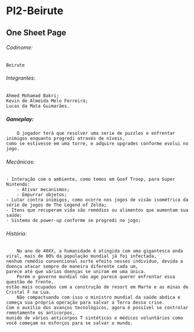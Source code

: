 # PI2-Beirute
## One Sheet Page

###### Codinome:  
	Beirute

###### Integrantes:  
	Ahmed Mohamad Bakri;  
	Kevin de Almeida Melo Ferreira;  
	Lucas da Mata Guimarães.


##### Gameplay:
		O jogador terá que resolver uma serie de puzzles e enfrentar inimigos enquanto progredi através de níveis,  
	como se estivesse em uma torre, e adquire upgrades conforme evolui no jogo.


###### Mecânicas:  
	- Interação com o ambiente, como temos em Goof Troop, para Super Nintendo:  
		- Ativar mecanismos;  
		- Empurrar objetos;  
	- Lutar contra inimigos, como ocorre nos jogos de visão isométrica da série de jogos de The Legend of Zelda;  
	- Itens que recuperam vida são remédios ou alimentos que aumentam sua saúde;  
	- Sistema de power-up conforme se progredi no jogo;  


###### História:  
		No ano de 40XX, a humanidade é atingida com uma gigantesca onda viral, mais de 80% da população mundial já foi infectada, 
	nenhum remédio convencional surte efeito nesses individuo, devida a doença atacar sempre de maneira diferente cada um, 
	parece até que várias doenças se uniram em uma única.  
		Porém o governo mundial não age parece querer enfrentar essa questão de frente, 
	estão mais ocupados com a construção de resort em Marte e as minas de Cristal F na Lua.  
		Não compactuando com isso o ministro mundial da saúde abdica e começa sua própria operação para salvar a Terra dessa crise. 
	Com o auxílio dos avanços tecnológicos, agora é possível se controlar remotamente os anticorpos, 
	munido de vários anticorpos T sintéticos e médicos voluntários como você começam os esforços para se salvar o mundo.  
